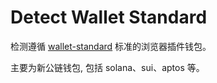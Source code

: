 # Detect Wallet Standard

检测遵循 [wallet-standard](https://github.com/wallet-standard/wallet-standard) 标准的浏览器插件钱包。

主要为新公链钱包, 包括 solana、sui、aptos 等。
